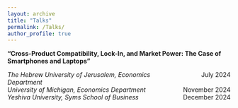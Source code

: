 ```yaml
---
layout: archive
title: "Talks"
permalink: /Talks/
author_profile: true
---
```


<p><strong>“Cross-Product Compatibility, Lock-In, and Market Power: The Case of Smartphones and Laptops”</strong></p>

<div style="display: flex; justify-content: space-between; width: 100%;">
    <p style="margin: 0; flex: 1;"><em>The Hebrew University of Jerusalem, Economics Department</em></p>
    <p style="margin: 0; text-align: right; min-width: 100px;">July 2024</p>
</div>

<div style="display: flex; justify-content: space-between; width: 100%;">
    <p style="margin: 0; flex: 1;"><em>University of Michigan, Economics Department</em></p>
    <p style="margin: 0; text-align: right; min-width: 100px;">November 2024</p>
</div>

<div style="display: flex; justify-content: space-between; width: 100%;">
    <p style="margin: 0; flex: 1;"><em>Yeshiva University, Syms School of Business</em></p>
    <p style="margin: 0; text-align: right; min-width: 100px;">December 2024</p>
</div>
